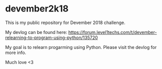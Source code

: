 # devember2k18

This is my public repository for Devember 2018 challenge.

My devlog can be found here: https://forum.level1techs.com/t/devember-relearning-to-program-using-python/135720

My goal is to relearn progarming using Python. Please visit the devlog for more info.

Much love <3
